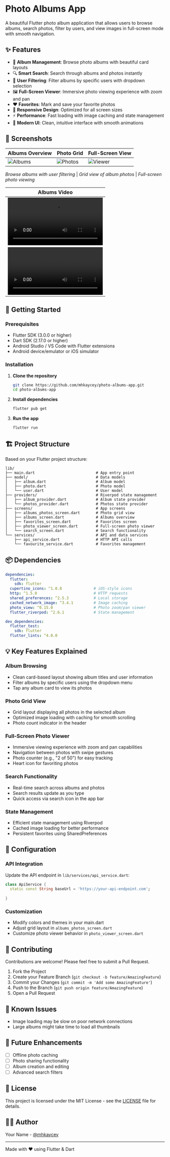 # Photo Albums App

A beautiful Flutter photo album application that allows users to browse albums, search photos, filter by users, and view images in full-screen mode with smooth navigation.

## ✨ Features

- 📸 **Album Management**: Browse photo albums with beautiful card layouts
- 🔍 **Smart Search**: Search through albums and photos instantly
- 👤 **User Filtering**: Filter albums by specific users with dropdown selection
- 🖼️ **Full-Screen Viewer**: Immersive photo viewing experience with zoom and pan
- ❤️ **Favorites**: Mark and save your favorite photos
- 📱 **Responsive Design**: Optimized for all screen sizes
- ⚡ **Performance**: Fast loading with image caching and state management
- 🎨 **Modern UI**: Clean, intuitive interface with smooth animations

## 📱 Screenshots

| Albums Overview | Photo Grid | Full-Screen View |
|-----------------|------------|------------------|
| ![Albums](screenshots/albums_screen.png) | ![Photos](screenshots/photos_grid.png) | ![Viewer](screenshots/photo_viewer.png) |

*Browse albums with user filtering* | *Grid view of album photos* | *Full-screen photo viewing*

| Albums Video    | 
|-----------------|
| <video src="screenshots/app_video.mov" controls width="300"> Video</video> |
|![Video](screenshots/app_video.mov)|

## 🚀 Getting Started

### Prerequisites

- Flutter SDK (3.0.0 or higher)
- Dart SDK (2.17.0 or higher)
- Android Studio / VS Code with Flutter extensions
- Android device/emulator or iOS simulator

### Installation

1. **Clone the repository**
   ```bash
   git clone https://github.com/mhkaycey/photo-albums-app.git
   cd photo-albums-app
   ```

2. **Install dependencies**
   ```bash
   flutter pub get
   ```

3. **Run the app**
   ```bash
   flutter run
   ```

## 🏗️ Project Structure

Based on your Flutter project structure:

```
lib/
├── main.dart                           # App entry point
├── model/                              # Data models
│   ├── album.dart                      # Album model
│   ├── photo.dart                      # Photo model
│   └── user.dart                       # User model
├── providers/                          # Riverpod state management
│   ├── album_provider.dart             # Album state provider
│   └── photos_provider.dart            # Photos state provider
├── screens/                            # App screens
│   ├── albums_photos_screen.dart       # Photo grid view
│   ├── albums_screen.dart              # Albums overview
│   ├── favorites_screen.dart           # Favorites screen
│   ├── photo_viewer_screen.dart        # Full-screen photo viewer
│   └── search_screen.dart              # Search functionality
└── services/                           # API and data services
    ├── api_service.dart                # HTTP API calls
    └── favourite_service.dart          # Favorites management
```

## 📦 Dependencies

```yaml
dependencies:
  flutter:
    sdk: flutter
  cupertino_icons: ^1.0.8              # iOS-style icons
  http: ^1.5.0                         # HTTP requests
  shared_preferences: ^2.5.3           # Local storage
  cached_network_image: ^3.4.1         # Image caching
  photo_view: ^0.15.0                  # Photo zoom/pan viewer
  flutter_riverpod: ^2.6.1             # State management

dev_dependencies:
  flutter_test:
    sdk: flutter
  flutter_lints: ^4.0.0
```

## 💡 Key Features Explained

### Album Browsing
- Clean card-based layout showing album titles and user information
- Filter albums by specific users using the dropdown menu
- Tap any album card to view its photos

### Photo Grid View
- Grid layout displaying all photos in the selected album
- Optimized image loading with caching for smooth scrolling
- Photo count indicator in the header

### Full-Screen Photo Viewer
- Immersive viewing experience with zoom and pan capabilities
- Navigation between photos with swipe gestures
- Photo counter (e.g., "2 of 50") for easy tracking
- Heart icon for favoriting photos

### Search Functionality
- Real-time search across albums and photos
- Search results update as you type
- Quick access via search icon in the app bar

### State Management
- Efficient state management using Riverpod
- Cached image loading for better performance
- Persistent favorites using SharedPreferences

## 🔧 Configuration

### API Integration
Update the API endpoint in `lib/services/api_service.dart`:

```dart
class ApiService {
  static const String baseUrl = 'https://your-api-endpoint.com';
  
}
```

### Customization
- Modify colors and themes in your main.dart
- Adjust grid layout in `albums_photos_screen.dart`
- Customize photo viewer behavior in `photo_viewer_screen.dart`

## 🤝 Contributing

Contributions are welcome! Please feel free to submit a Pull Request.

1. Fork the Project
2. Create your Feature Branch (`git checkout -b feature/AmazingFeature`)
3. Commit your Changes (`git commit -m 'Add some AmazingFeature'`)
4. Push to the Branch (`git push origin feature/AmazingFeature`)
5. Open a Pull Request

## 🐛 Known Issues

- Image loading may be slow on poor network connections
- Large albums might take time to load all thumbnails

## 🔮 Future Enhancements

- [ ] Offline photo caching
- [ ] Photo sharing functionality
- [ ] Album creation and editing
- [ ] Advanced search filters
<!-- - [ ] Dark mode support
- [ ] Photo metadata display -->

## 📄 License

This project is licensed under the MIT License - see the [LICENSE](LICENSE) file for details.

## 👨‍💻 Author

Your Name - [@mhkaycey](https://github.com/mhkaycey)

<!-- Project Link: [https://github.com/yourusername/photo-albums-app](https://github.com/yourusername/photo-albums-app) -->

---

Made with ❤️ using Flutter & Dart